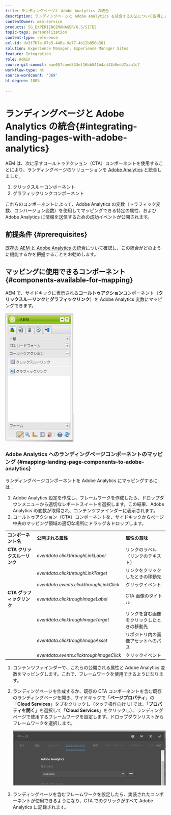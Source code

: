 ```yaml
---
title: ランディングページと Adobe Analytics の統合
description: ランディングページと Adobe Analytics を統合する方法について説明します。
contentOwner: msm-service
products: SG_EXPERIENCEMANAGER/6.5/SITES
topic-tags: personalization
content-type: reference
exl-id: da3f7b7e-87e5-446a-9a77-4b12b850a381
solution: Experience Manager, Experience Manager Sites
feature: Integration
role: Admin
source-git-commit: eae057caed533ef16bb541b4ad41b8edd7aaa1c7
workflow-type: ht
source-wordcount: '369'
ht-degree: 100%

---
```


# ランディングページと Adobe Analytics の統合{#integrating-landing-pages-with-adobe-analytics}

AEM は、次に示すコールトゥアクション（CTA）コンポーネントを使用することにより、ランディングページのソリューションを [Adobe Analytics](https://www.omniture.com/jp/products/analytics/sitecatalyst) と統合しました。

1. クリックスルーコンポーネント
1. グラフィックリンクコンポーネント

これらのコンポーネントによって、Adobe Analytics の変数（トラフィック変数、コンバージョン変数）を使用してマッピングできる特定の属性、および Adobe Analytics に情報を送信するための成功イベントが公開されます。

## 前提条件 {#prerequisites}

[既存の AEM と Adobe Analytics の統合](/help/sites-administering/adobeanalytics.md)について確認し、この統合がどのように機能するかを把握することをお勧めします。

## マッピングに使用できるコンポーネント {#components-available-for-mapping}

AEM で、サイドキックに表示される&#x200B;**コールトゥアクション**&#x200B;コンポーネント（**クリックスルーリンク**&#x200B;と&#x200B;**グラフィックリンク**）を Adobe Analytics 変数にマッピングできます。

![chlimage_1-21](assets/chlimage_1-21a.jpeg)

### Adobe Analytics へのランディングページコンポーネントのマッピング {#mapping-landing-page-components-to-adobe-analytics}

ランディングページコンポーネントを Adobe Analytics にマッピングするには：

1. Adobe Analytics 設定を作成し、フレームワークを作成したら、ドロップダウンメニューから適切なレポートスイートを選択します。この結果、Adobe Analytics の変数が取得され、コンテンツファインダーに表示されます。
1. コールトゥアクション（CTA）コンポーネントを、サイドキックからページ中央のマッピング領域の適切な場所にドラッグ＆ドロップします。

<table>
 <tbody>
  <tr>
   <td><strong>コンポーネント名</strong></td>
   <td><strong>公開される属性</strong></td>
   <td><strong>属性の意味</strong></td>
  </tr>
  <tr>
   <td><strong>CTA クリックスルーリンク</strong></td>
   <td><i>eventdata.clickthroughLinkLabel</i> <br /> </td>
   <td>リンクのラベル（リンクのテキスト） </td>
  </tr>
  <tr>
   <td><br type="_moz" /> </td>
   <td><i>eventdata.clickthroughLinkTarget</i> <br /> </td>
   <td>リンクをクリックしたときの移動先 </td>
  </tr>
  <tr>
   <td><br type="_moz" /> </td>
   <td><i>eventdata.events.clickthroughLinkClick</i> <br /> </td>
   <td>クリックイベント </td>
  </tr>
  <tr>
   <td><strong>CTA グラフィックリンク</strong></td>
   <td><i>eventdata.clicktroughImageLabel</i> <br /> </td>
   <td>CTA 画像のタイトル </td>
  </tr>
  <tr>
   <td><br type="_moz" /> </td>
   <td><i>eventdata.clicktroughImageTarget</i> <br /> </td>
   <td>リンクを含む画像をクリックしたときの移動先</td>
  </tr>
  <tr>
   <td><br type="_moz" /> </td>
   <td><i>eventdata.clicktroughImageAsset</i> <br /> </td>
   <td>リポジトリ内の画像アセットへのパス </td>
  </tr>
  <tr>
   <td><br type="_moz" /> </td>
   <td><i>eventdata.events.clicktroughImageClick</i> <br /> </td>
   <td>クリックイベント</td>
  </tr>
 </tbody>
</table>

1. コンテンツファインダーで、これらの公開される属性と Adobe Analytics 変数をマッピングします。これで、フレームワークを使用できるようになります。
1. ランディングページを作成するか、既存の CTA コンポーネントを含む既存のランディングページを開き、サイドキックで「**ページプロパティ**」の「**Cloud Services**」タブをクリックし（タッチ操作向け UI では、「**プロパティを開く**」を選択して「**Cloud Services**」をクリックし）、ランディングページで使用するフレームワークを設定します。ドロップダウンリストからフレームワークを選択します。

   ![chlimage_1-25](assets/chlimage_1-25a.png)

1. ランディングページを含むフレームワークを設定したら、実装されたコンポーネントが使用できるようになり、CTA でのクリックがすべて Adobe Analytics に記録されます。
